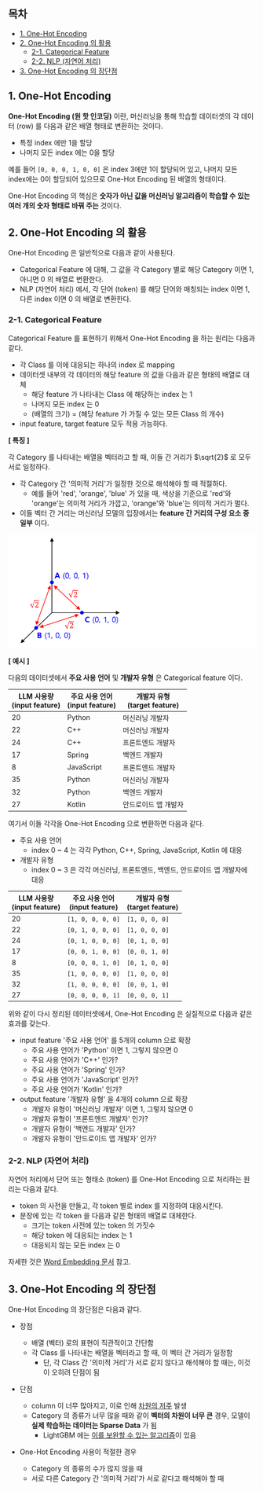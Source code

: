 ## 목차
* [1. One-Hot Encoding](#1-one-hot-encoding)
* [2. One-Hot Encoding 의 활용](#2-one-hot-encoding-의-활용)
  * [2-1. Categorical Feature](#2-1-categorical-feature) 
  * [2-2. NLP (자연어 처리)](#2-2-nlp-자연어-처리)
* [3. One-Hot Encoding 의 장단점](#3-one-hot-encoding-의-장단점)

## 1. One-Hot Encoding
**One-Hot Encoding (원 핫 인코딩)** 이란, 머신러닝을 통해 학습할 데이터셋의 각 데이터 (row) 를 다음과 같은 배열 형태로 변환하는 것이다.
* 특정 index 에만 1을 할당
* 나머지 모든 index 에는 0을 할당

예를 들어 ```[0, 0, 0, 1, 0, 0]``` 은 index 3에만 1이 할당되어 있고, 나머지 모든 index에는 0이 할당되어 있으므로 One-Hot Encoding 된 배열의 형태이다.

One-Hot Encoding 의 핵심은 **숫자가 아닌 값을 머신러닝 알고리즘이 학습할 수 있는 여러 개의 숫자 형태로 바꿔 주는** 것이다.

## 2. One-Hot Encoding 의 활용
One-Hot Encoding 은 일반적으로 다음과 같이 사용된다.
* Categorical Feature 에 대해, 그 값을 각 Category 별로 해당 Category 이면 1, 아니면 0 의 배열로 변환한다.
* NLP (자연어 처리) 에서, 각 단어 (token) 를 해당 단어와 매칭되는 index 이면 1, 다른 index 이면 0 의 배열로 변환한다.

### 2-1. Categorical Feature
Categorical Feature 를 표현하기 위해서 One-Hot Encoding 을 하는 원리는 다음과 같다.
* 각 Class 를 이에 대응되는 하나의 index 로 mapping
* 데이터셋 내부의 각 데이터의 해당 feature 의 값을 다음과 같은 형태의 배열로 대체
  * 해당 feature 가 나타내는 Class 에 해당하는 index 는 1
  * 나머지 모든 index 는 0
  * (배열의 크기) = (해당 feature 가 가질 수 있는 모든 Class 의 개수)
* input feature, target feature 모두 적용 가능하다.

**[ 특징 ]**

각 Category 를 나타내는 배열을 벡터라고 할 때, 이들 간 거리가 $\sqrt{2}$ 로 모두 서로 일정하다.
* 각 Category 간 '의미적 거리'가 일정한 것으로 해석해야 할 때 적절하다.
  * 예를 들어 'red', 'orange', 'blue' 가 있을 때, 색상을 기준으로 'red'와 'orange'는 의미적 거리가 가깝고, 'orange'와 'blue'는 의미적 거리가 멀다.
* 이들 벡터 간 거리는 머신러닝 모델의 입장에서는 **feature 간 거리의 구성 요소 중 일부** 이다.

![image](images/One_Hot_1.PNG)

**[ 예시 ]**

다음의 데이터셋에서 **주요 사용 언어** 및 **개발자 유형** 은 Categorical feature 이다.

| LLM 사용량<br>(input feature) | 주요 사용 언어<br>(input feature) | 개발자 유형<br>(target feature) |
|----------------------------|-----------------------------|----------------------------|
| 20                         | Python                      | 머신러닝 개발자                   |
| 22                         | C++                         | 머신러닝 개발자                   |
| 24                         | C++                         | 프론트엔드 개발자                  |
| 17                         | Spring                      | 백엔드 개발자                    |
| 8                          | JavaScript                  | 프론트엔드 개발자                  |
| 35                         | Python                      | 머신러닝 개발자                   |
| 32                         | Python                      | 백엔드 개발자                    |
| 27                         | Kotlin                      | 안드로이드 앱 개발자                |

여기서 이들 각각을 One-Hot Encoding 으로 변환하면 다음과 같다.
* 주요 사용 언어
  * index 0 ~ 4 는 각각 Python, C++, Spring, JavaScript, Kotlin 에 대응
* 개발자 유형
  * index 0 ~ 3 은 각각 머신러닝, 프론트엔드, 백엔드, 안드로이드 앱 개발자에 대응 

| LLM 사용량<br>(input feature) | 주요 사용 언어<br>(input feature) | 개발자 유형<br>(target feature) |
|----------------------------|-----------------------------|----------------------------|
| 20                         | ```[1, 0, 0, 0, 0]```       | ```[1, 0, 0, 0]```         |
| 22                         | ```[0, 1, 0, 0, 0]```       | ```[1, 0, 0, 0]```         |
| 24                         | ```[0, 1, 0, 0, 0]```       | ```[0, 1, 0, 0]```         |
| 17                         | ```[0, 0, 1, 0, 0]```       | ```[0, 0, 1, 0]```         |
| 8                          | ```[0, 0, 0, 1, 0]```       | ```[0, 1, 0, 0]```         |
| 35                         | ```[1, 0, 0, 0, 0]```       | ```[1, 0, 0, 0]```         |
| 32                         | ```[1, 0, 0, 0, 0]```       | ```[0, 0, 1, 0]```         |
| 27                         | ```[0, 0, 0, 0, 1]```       | ```[0, 0, 0, 1]```         |

위와 같이 다시 정리된 데이터셋에서, One-Hot Encoding 은 실질적으로 다음과 같은 효과를 갖는다.
* input feature '주요 사용 언어' 를 5개의 column 으로 확장
  * 주요 사용 언어가 'Python' 이면 1, 그렇지 않으면 0
  * 주요 사용 언어가 'C++' 인가?
  * 주요 사용 언어가 'Spring' 인가?
  * 주요 사용 언어가 'JavaScript' 인가?
  * 주요 사용 언어가 'Kotlin' 인가?
* output feature '개발자 유형' 을 4개의 column 으로 확장
  * 개발자 유형이 '머신러닝 개발자' 이면 1, 그렇지 않으면 0
  * 개발자 유형이 '프론트엔드 개발자' 인가?
  * 개발자 유형이 '백엔드 개발자' 인가?
  * 개발자 유형이 '안드로이드 앱 개발자' 인가?

### 2-2. NLP (자연어 처리)
자연어 처리에서 단어 또는 형태소 (token) 를 One-Hot Encoding 으로 처리하는 원리는 다음과 같다.
* token 의 사전을 만들고, 각 token 별로 index 를 지정하여 대응시킨다.
* 문장에 있는 각 token 을 다음과 같은 형태의 배열로 대체한다.
  * 크기는 token 사전에 있는 token 의 가짓수
  * 해당 token 에 대응되는 index 는 1
  * 대응되지 않는 모든 index 는 0

자세한 것은 [Word Embedding 문서](../../Natural%20Language%20Processing/Basics_Word%20Embedding.md) 참고.

## 3. One-Hot Encoding 의 장단점
One-Hot Encoding 의 장단점은 다음과 같다.

* 장점
  * 배열 (벡터) 로의 표현이 직관적이고 간단함
  * 각 Class 를 나타내는 배열을 벡터라고 할 때, 이 벡터 간 거리가 일정함 
    * 단, 각 Class 간 '의미적 거리'가 서로 같지 않다고 해석해야 할 때는, 이것이 오히려 단점이 됨 

* 단점
  * column 이 너무 많아지고, 이로 인해 [차원의 저주](../Data%20Science%20Basics/데이터_사이언스_기초_차원의_저주.md) 발생
  * Category 의 종류가 너무 많을 때와 같이 **벡터의 차원이 너무 큰** 경우, 모델이 **실제 학습하는 데이터는 Sparse Data** 가 됨
    * LightGBM 에는 [이를 보완할 수 있는 알고리즘](머신러닝_모델_LightGBM.md#4-2-efb-exclusive-feature-bundling)이 있음 

* One-Hot Encoding 사용이 적절한 경우
  * Category 의 종류의 수가 많지 않을 때
  * 서로 다른 Category 간 '의미적 거리'가 서로 같다고 해석해야 할 때